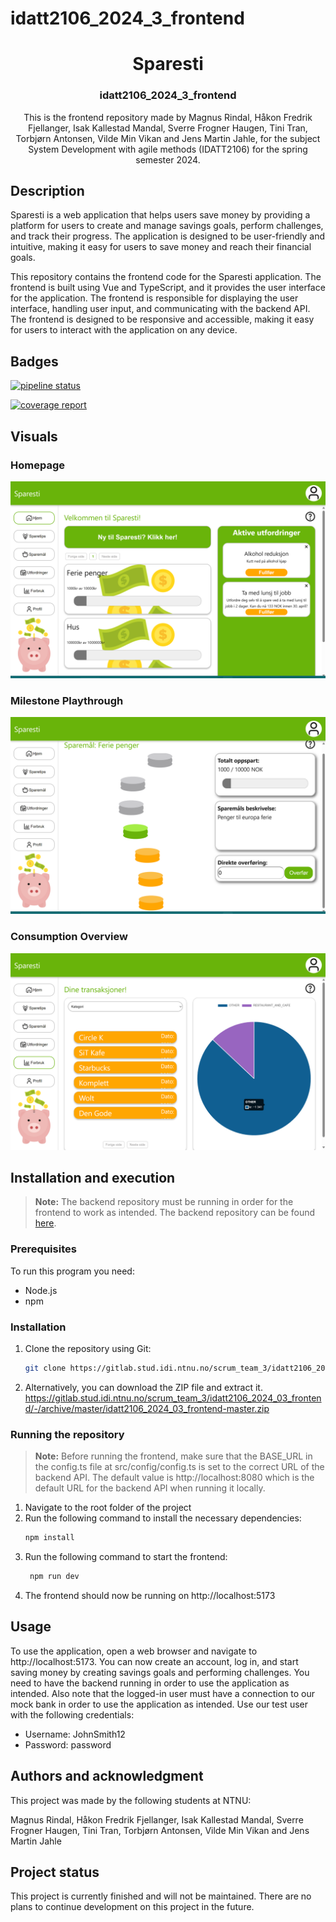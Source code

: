# idatt2106_2024_3_frontend

<div align="center">
  <h1 align="center">Sparesti</h1>
  <h3 align="center">idatt2106_2024_3_frontend </h3>
  <p align="center">
  This is the frontend repository made by Magnus Rindal, Håkon Fredrik Fjellanger, Isak Kallestad Mandal, Sverre Frogner Haugen, Tini Tran, Torbjørn Antonsen, Vilde Min Vikan and Jens Martin Jahle, for the subject System Development with agile methods (IDATT2106) for the spring semester 2024.
  </p>
</div>

## Description

Sparesti is a web application that helps users save money by providing a platform for users to
create and manage savings goals, perform challenges, and track their progress.
The application is designed to be user-friendly and intuitive, making it easy for users to save
money and reach their financial goals.

This repository contains the frontend code for the Sparesti application. The frontend is built using Vue and TypeScript, and it provides the user interface for the application.
The frontend is responsible for displaying the user interface, handling user input, and communicating with the backend API. 
The frontend is designed to be responsive and accessible, making it easy for users to interact with the application on any device.


## Badges

<a href="https://gitlab.stud.idi.ntnu.no/scrum_team_3/idatt2106_2024_03_frontend/-/commits/master"><img alt="pipeline status" src="https://gitlab.stud.idi.ntnu.no/scrum_team_3/idatt2106_2024_03_frontend/badges/master/pipeline.svg" /></a>


<a href="https://gitlab.stud.idi.ntnu.no/scrum_team_3/idatt2106_2024_03_frontend/-/commits/master"><img alt="coverage report" src="https://gitlab.stud.idi.ntnu.no/scrum_team_3/idatt2106_2024_03_frontend/badges/master/coverage.svg" /></a>

## Visuals

### Homepage
![Homepage](src/assets/readmeImages/homepage.png)
### Milestone Playthrough
![ChallengePlaythrough](src/assets/readmeImages/challengePlaythrough.png)
### Consumption Overview
![ConsumptionOverview](src/assets/readmeImages/consumptionOverview.png)


## Installation and execution

> **Note:** The backend repository must be running in order for the frontend to work as intended.
> The backend repository can be found [here](https://gitlab.stud.idi.ntnu.no/scrum_team_3/idatt2106_2024_03_backend).

### Prerequisites

To run this program you need:

- Node.js
- npm

### Installation

1. Clone the repository using Git:
   ```sh
   git clone https://gitlab.stud.idi.ntnu.no/scrum_team_3/idatt2106_2024_03_frontend
    ```
   
2. Alternatively, you can download the ZIP file and extract it.
    https://gitlab.stud.idi.ntnu.no/scrum_team_3/idatt2106_2024_03_frontend/-/archive/master/idatt2106_2024_03_frontend-master.zip

### Running the repository

> **Note:** Before running the frontend, make sure that the BASE_URL in the config.ts file at src/config/config.ts is set to the correct URL of the backend API.
> The default value is http://localhost:8080 which is the default URL for the backend API when running it locally.


1. Navigate to the root folder of the project
2. Run the following command to install the necessary dependencies:
   ```sh
   npm install
   ```
3. Run the following command to start the frontend:
   ```sh
    npm run dev
    ```
4. The frontend should now be running on http://localhost:5173



## Usage

To use the application, open a web browser and navigate to http://localhost:5173.
You can now create an account, log in, and start saving money by creating savings goals and performing challenges.
You need to have the backend running in order to use the application as intended.
Also note that the logged-in user must have a connection to our mock bank in order to use the application as intended.
Use our test user with the following credentials:

- Username: JohnSmith12
- Password: password

## Authors and acknowledgment

This project was made by the following students at NTNU:

Magnus Rindal,
Håkon Fredrik Fjellanger,
Isak Kallestad Mandal,
Sverre Frogner Haugen,
Tini Tran,
Torbjørn Antonsen,
Vilde Min Vikan and
Jens Martin Jahle

## Project status
This project is currently finished and will not be maintained.
There are no plans to continue development on this project in the future.